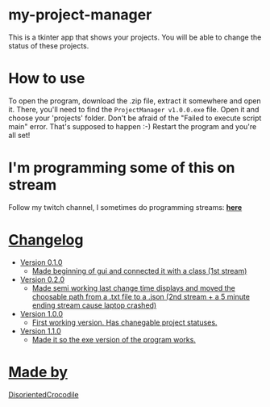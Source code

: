 # my-project-manager
This is a tkinter app that shows your projects. You will be able to change the status of these projects.

# How to use
To open the program, download the .zip file, extract it somewhere and open it. There, you'll need to find the `ProjectManager v1.0.0.exe` file. Open it and choose your 'projects' folder. Don't be afraid of the "Failed to execute script main" error. That's supposed to happen :-)
Restart the program and you're all set!

# I'm programming some of this on stream
Follow my twitch channel, I sometimes do programming streams: <b><a href="https://www.twitch.tv/disorientedcrocodile">here</b>

# Changelog
* Version 0.1.0
    * Made beginning of gui and connected it with a class (1st stream)
* Version 0.2.0
    * Made semi working last change time displays and moved the choosable path from a .txt file to a .json (2nd stream + a 5 minute ending stream cause laptop crashed)
* Version 1.0.0
    * First working version. Has chanegable project statuses.
* Version 1.1.0
    * Made it so the exe version of the program works. 

# Made by
DisorientedCrocodile
